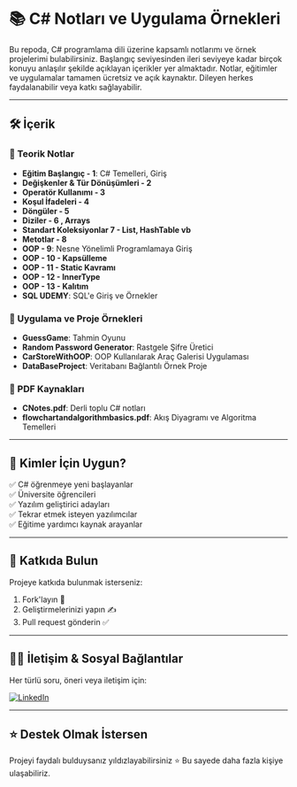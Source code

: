 # 📚 C# Notları ve Uygulama Örnekleri

Bu repoda, C# programlama dili üzerine kapsamlı notlarımı ve örnek projelerimi bulabilirsiniz. Başlangıç seviyesinden ileri seviyeye kadar birçok konuyu anlaşılır şekilde açıklayan içerikler yer almaktadır. Notlar, eğitimler ve uygulamalar tamamen ücretsiz ve açık kaynaktır. Dileyen herkes faydalanabilir veya katkı sağlayabilir.

---

## 🛠️ İçerik

### 📁 Teorik Notlar
- **Eğitim Başlangıç - 1**: C# Temelleri, Giriş
- **Değişkenler & Tür Dönüşümleri - 2**
- **Operatör Kullanımı - 3**
- **Koşul İfadeleri - 4**
- **Döngüler - 5**
- **Diziler - 6  , Arrays**
- **Standart Koleksiyonlar 7 - List, HashTable vb**
- **Metotlar - 8**
- **OOP - 9**: Nesne Yönelimli Programlamaya Giriş
- **OOP - 10 -  Kapsülleme**
- **OOP - 11 - Static Kavramı**
- **OOP - 12 - InnerType**
- **OOP - 13 - Kalıtım**
- **SQL UDEMY**: SQL'e Giriş ve Örnekler

### 📁 Uygulama ve Proje Örnekleri
- **GuessGame**: Tahmin Oyunu
- **Random Password Generator**: Rastgele Şifre Üretici
- **CarStoreWithOOP**: OOP Kullanılarak Araç Galerisi Uygulaması
- **DataBaseProject**: Veritabanı Bağlantılı Örnek Proje

### 📁 PDF Kaynakları
- **CNotes.pdf**: Derli toplu C# notları
- **flowchartandalgorithmbasics.pdf**: Akış Diyagramı ve Algoritma Temelleri

---

## 🎯 Kimler İçin Uygun?
✅ C# öğrenmeye yeni başlayanlar  
✅ Üniversite öğrencileri  
✅ Yazılım geliştirici adayları  
✅ Tekrar etmek isteyen yazılımcılar  
✅ Eğitime yardımcı kaynak arayanlar  

---

## 🤝 Katkıda Bulun
Projeye katkıda bulunmak isterseniz:

1. Fork'layın 🍴  
2. Geliştirmelerinizi yapın ✍️  
3. Pull request gönderin ✅  

---

## 👨‍💻 İletişim & Sosyal Bağlantılar

Her türlü soru, öneri veya iletişim için:

[![LinkedIn](https://img.shields.io/badge/LinkedIn-Profile-blue)](https://www.linkedin.com/in/alican-kaya-881650234/)

---

## ⭐ Destek Olmak İstersen
Projeyi faydalı bulduysanız yıldızlayabilirsiniz ⭐ Bu sayede daha fazla kişiye ulaşabiliriz.
